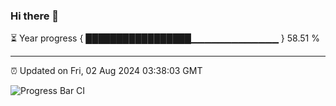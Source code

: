 ### Hi there 👋

⏳ Year progress { █████████████████▁▁▁▁▁▁▁▁▁▁▁▁▁ } 58.51 %

---

⏰ Updated on Fri, 02 Aug 2024 03:38:03 GMT

![Progress Bar CI](https://github.com/IshwaranRudhara/GIT-ACTION/workflows/Progress%20Bar%20CI/badge.svg)
